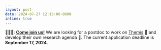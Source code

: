 ```yaml
---
layout: post
date: 2024-07-27 12:15:00-0000
inline: true
---
```


🧑‍🤝‍🧑: **[Come join us!](/join-us/)** We are looking for a postdoc to work on [Themis](/projects/2022_themis) 🥳 and develop their own research agenda 🧠. The current application deadline is **September 17, 2024**.
